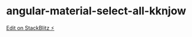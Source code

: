 # angular-material-select-all-kknjow

[Edit on StackBlitz ⚡️](https://stackblitz.com/edit/angular-material-select-all-kknjow)